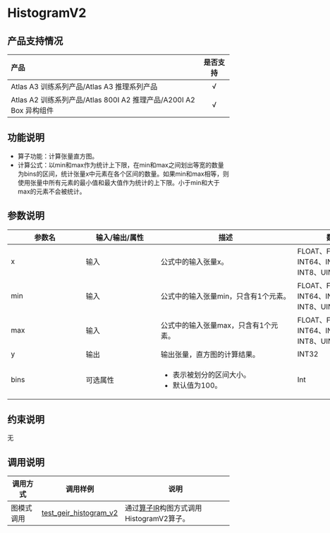 # HistogramV2

## 产品支持情况

| 产品                                                         | 是否支持 |
| :----------------------------------------------------------- | :------: |
| <term>Atlas A3 训练系列产品/Atlas A3 推理系列产品</term>     |    √     |
| <term>Atlas A2 训练系列产品/Atlas 800I A2 推理产品/A200I A2 Box 异构组件</term> |    √     |

## 功能说明

- 算子功能：计算张量直方图。
- 计算公式：以min和max作为统计上下限，在min和max之间划出等宽的数量为bins的区间，统计张量x中元素在各个区间的数量。如果min和max相等，则使用张量中所有元素的最小值和最大值作为统计的上下限。小于min和大于max的元素不会被统计。

## 参数说明

<table style="undefined;table-layout: fixed; width: 1576px"><colgroup>
  <col style="width: 170px">
  <col style="width: 170px">
  <col style="width: 310px">
  <col style="width: 212px">
  <col style="width: 100px">
  </colgroup>
  <thead>
    <tr>
      <th>参数名</th>
      <th>输入/输出/属性</th>
      <th>描述</th>
      <th>数据类型</th>
      <th>数据格式</th>
    </tr></thead>
  <tbody>
    <tr>
      <td>x</td>
      <td>输入</td>
      <td>公式中的输入张量x。</td>
      <td>FLOAT、FLOAT16、INT64、INT32、INT16、INT8、UINT8</td>
      <td>ND</td>
    </tr>
    <tr>
      <td>min</td>
      <td>输入</td>
      <td>公式中的输入张量min，只含有1个元素。</td>
      <td>FLOAT、FLOAT16、INT64、INT32、INT16、INT8、UINT8</td>
      <td>ND</td>
    </tr>
    <tr>
      <td>max</td>
      <td>输入</td>
      <td>公式中的输入张量max，只含有1个元素。</td>
      <td>FLOAT、FLOAT16、INT64、INT32、INT16、INT8、UINT8</td>
      <td>ND</td>
    </tr>
    <tr>
      <td>y</td>
      <td>输出</td>
      <td>输出张量，直方图的计算结果。</td>
      <td>INT32</td>
      <td>ND</td>
    </tr>
    <tr>
      <td>bins</td>
      <td>可选属性</td>
      <td><ul><li>表示被划分的区间大小。</li><li>默认值为100。</li></td>
      <td>Int</td>
      <td>-</td>
    </tr>
  </tbody></table>


## 约束说明

无

## 调用说明

| 调用方式 | 调用样例                                                                   | 说明                                                             |
|--------------|------------------------------------------------------------------------|----------------------------------------------------------------|
| 图模式调用 | [test_geir_histogram_v2](./examples/test_geir_histogram_v2.cpp)   | 通过[算子IR](./op_graph/histogram_v2_proto.h)构图方式调用HistogramV2算子。 |
